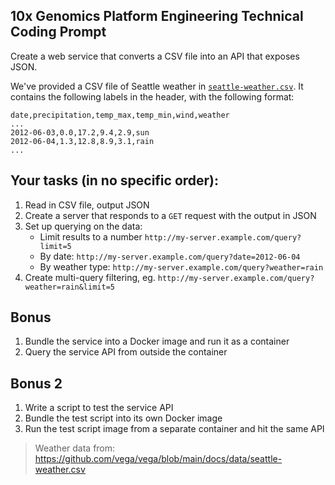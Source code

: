 
## 10x Genomics Platform Engineering Technical Coding Prompt

Create a web service that converts a CSV file into an API that exposes JSON.

We've provided a CSV file of Seattle weather in
[`seattle-weather.csv`](./seattle-weather.csv). It contains the following
labels in the header, with the following format:

```
date,precipitation,temp_max,temp_min,wind,weather
...
2012-06-03,0.0,17.2,9.4,2.9,sun
2012-06-04,1.3,12.8,8.9,3.1,rain
...
```

## Your tasks (in no specific order):

1. Read in CSV file, output JSON
2. Create a server that responds to a `GET` request with the output in JSON
3. Set up querying on the data:
    - Limit results to a number `http://my-server.example.com/query?limit=5`
    - By date: `http://my-server.example.com/query?date=2012-06-04`
    - By weather type: `http://my-server.example.com/query?weather=rain`
4. Create multi-query filtering, eg. `http://my-server.example.com/query?weather=rain&limit=5`

## Bonus

1. Bundle the service into a Docker image and run it as a container
2. Query the service API from outside the container

## Bonus 2

1. Write a script to test the service API
2. Bundle the test script into its own Docker image
2. Run the test script image from a separate container and hit the same API

> Weather data from: https://github.com/vega/vega/blob/main/docs/data/seattle-weather.csv